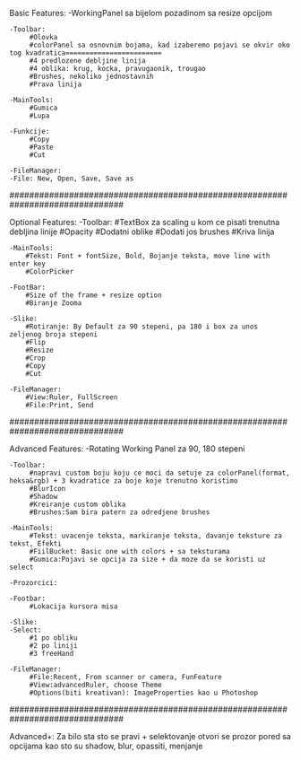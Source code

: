 Basic Features:
	-WorkingPanel sa bijelom pozadinom sa resize opcijom

	-Toolbar:
		 #Olovka 
		 #colorPanel sa osnovnim bojama, kad izaberemo pojavi se okvir oko tog kvadratica========================
		 #4 predlozene debljine linija 
		 #4 oblika: krug, kocka, pravugaonik, trougao
		 #Brushes, nekoliko jednostavnih 
		 #Prava linija

	-MainTools:
		 #Gumica
		 #Lupa

	-Funkcije:
		 #Copy
		 #Paste
		 #Cut

	-FileManager:
	-File: New, Open, Save, Save as


###############################################################################


Optional Features:
	-Toolbar:
 		#TextBox za scaling u kom ce pisati trenutna debljina linije
 		#Opacity
 		#Dodatni oblike
 		#Dodati jos brushes 
 		#Kriva linija

 	-MainTools:
 		#Tekst: Font + fontSize, Bold, Bojanje teksta, move line with enter key
 		#ColorPicker

	-FootBar:
		#Size of the frame + resize option
		#Biranje Zooma

	-Slike:
		#Rotiranje: By Default za 90 stepeni, pa 180 i box za unos zeljenog broja stepeni
		#Flip
		#Resize
		#Crop
		#Copy
		#Cut

	-FileManager:
		#View:Ruler, FullScreen
		#File:Print, Send


###############################################################################


Advanced Features:
	-Rotating Working Panel za 90, 180 stepeni 

	-Toolbar:
		 #napravi custom boju koju ce moci da setuje za colorPanel(format, heksa&rgb) + 3 kvadratice za boje koje trenutno koristimo
		 #BlurIcon
		 #Shadow
		 #Kreiranje custom oblika
		 #Brushes:Sam bira patern za odredjene brushes

	-MainTools:
		 #Tekst: uvacenje teksta, markiranje teksta, davanje teksture za tekst, Efekti
		 #FiilBucket: Basic one with colors + sa teksturama
		 #Gumica:Pojavi se opcija za size + da moze da se koristi uz select

	-Prozorcici:

	-Footbar:
		 #Lokacija kursora misa

	-Slike:
	-Select:
		 #1 po obliku
		 #2 po liniji 
		 #3 freeHand

	-FileManager:
		 #File:Recent, From scanner or camera, FunFeature
		 #View:advancedRuler, choose Theme
		 #Options(biti kreativan): ImageProperties kao u Photoshop


###############################################################################


Advanced+:
Za bilo sta sto se pravi + selektovanje otvori se prozor pored sa opcijama kao sto su shadow, blur, opassiti, menjanje
